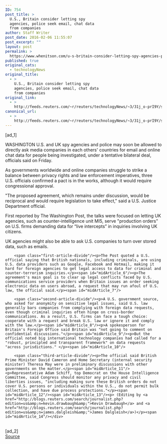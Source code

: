```yaml
---
ID: 754
post_title: >
  U.S., Britain consider letting spy
  agencies, police seek email, chat data
  from companies
author: Staff Writer
post_date: 2016-02-06 11:55:07
post_excerpt: ""
layout: post
permalink: >
  https://www.whenitson.com/u-s-britain-consider-letting-spy-agencies-police-seek-email-chat-data-from-companies/
published: true
original_cats:
  - technologyNews
original_title:
  - >
    U.S., Britain consider letting spy
    agencies, police seek email, chat data
    from companies
original_link:
  - >
    http://feeds.reuters.com/~r/reuters/technologyNews/~3/31j_o-prI9Y/story01.htm
canonical_url:
  - >
    http://feeds.reuters.com/~r/reuters/technologyNews/~3/31j_o-prI9Y/story01.htm
---
```

 [ad_1]
<br><div id="articleText">
<span id="midArticle_start"/>

<span id="midArticle_0"/><span class="focusParagraph" readability="6"><p><span class="articleLocation">WASHINGTON</span> U.S. and UK spy agencies and police may soon be allowed to directly ask media companies in each others' countries for email and online chat data for people being investigated, under a tentative bilateral deal, officials said on Friday.</p></span><span id="midArticle_1"/><p>As governments worldwide and online companies struggle to strike a balance between privacy rights and law enforcement imperatives, three U.S. officials confirmed a pact is in the works, although it would require congressional approval.</p><span id="midArticle_2"/><p>"The proposed agreement, which remains under discussion, would be reciprocal and would require legislation to take effect," said a U.S. Justice Department official.</p><span id="midArticle_3"/><p>First reported by The Washington Post, the talks were focused on letting UK agencies, such as counter-intelligence unit MI5, serve "production orders" on U.S. firms demanding data for “live intercepts” in inquiries involving UK citizens. </p><span id="midArticle_4"/><p>UK agencies might also be able to ask U.S. companies to turn over stored data, such as emails.</p><span id="midArticle_5"/>
        
        <span class="first-article-divide"/><p>The Post quoted a U.S. official saying that British nationals, including criminals, are using U.S. data providers such as Google, Facebook and Hotmail, making it hard for foreign agencies to get legal access to data for criminal and counter-terrorism inquiries.</p><span id="midArticle_6"/><p>The agreement's main goal is to clear up legal conflicts faced by U.S. communications service providers when Britain issues an order seeking electronic data on users abroad, a request that may run afoul of U.S. law, the official said.</p><span id="midArticle_7"/>
        
        <span class="second-article-divide"/><p>A U.S. government source, who asked for anonymity on sensitive legal issues, said U.S. law generally bars companies from complying with foreign data requests, even though criminal inquiries often hinge on cross-border communications. As a result, U.S. firms can face a tough choice: cooperate with a request and break U.S. law or ignore it and comply with the law.</p><span id="midArticle_8"/><p>A spokesperson for Britain's Foreign Office said Britain was "not going to comment on confidential discussions."</p><span id="midArticle_9"/><p>But the official noted big international technology companies had called for a "robust, principled and transparent framework" on data requests "across jurisdictions." </p><span id="midArticle_10"/>
        
        <span class="third-article-divide"/><p>The official said British Prime Minister David Cameron and Home Secretary (internal security minister) Theresa May were in preliminary discussions with other governments on the matter.</p><span id="midArticle_11"/><p>Representative Adam Schiff, top Democrat on the House Intelligence Committee, said Congress should monitor any privacy and civil liberties issues, "including making sure these British orders do not cover U.S. persons or individuals within the U.S., do not permit bulk collection, and have due process protections."</p><span id="midArticle_12"/><span id="midArticle_13"/><p> (Editing by <a href="http://blogs.reuters.com/search/journalist.php?edition=us&amp;n=kevin.drawbaugh&amp;">Kevin Drawbaugh</a> and <a href="http://blogs.reuters.com/search/journalist.php?edition=us&amp;n=james.dalgleish&amp;">James Dalgleish</a>)</p><span id="midArticle_14"/></div>
<br>[ad_2]
<br><a href="http://feeds.reuters.com/~r/reuters/technologyNews/~3/31j_o-prI9Y/story01.htm">Source </a>
